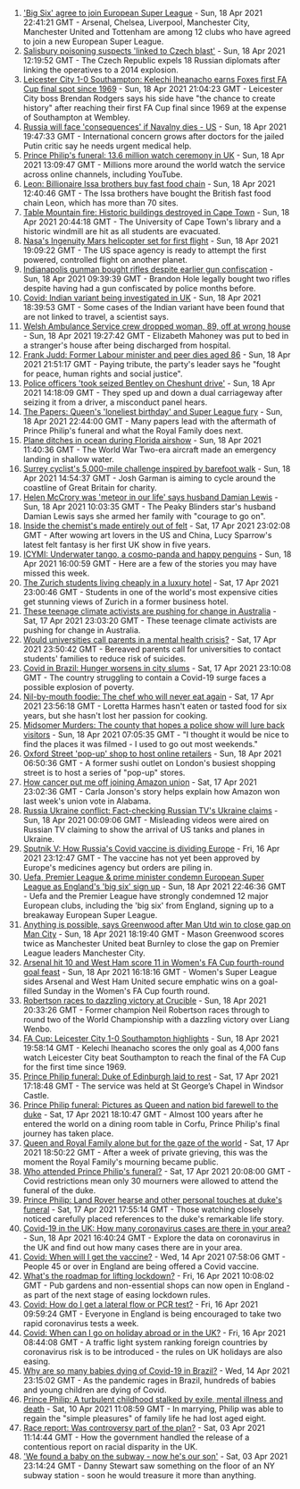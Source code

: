 1. ['Big Six' agree to join European Super League](https://www.bbc.co.uk/sport/football/56795811) - Sun, 18 Apr 2021 22:41:21 GMT - Arsenal, Chelsea, Liverpool, Manchester City, Manchester United and Tottenham are among 12 clubs who have agreed to join a new European Super League.
2. [Salisbury poisoning suspects 'linked to Czech blast'](https://www.bbc.co.uk/news/uk-56790053) - Sun, 18 Apr 2021 12:19:52 GMT - The Czech Republic expels 18 Russian diplomats after linking the operatives to a 2014 explosion.
3. [Leicester City 1-0 Southampton: Kelechi Iheanacho earns Foxes first FA Cup final spot since 1969](https://www.bbc.co.uk/sport/football/56725449) - Sun, 18 Apr 2021 21:04:23 GMT - Leicester City boss Brendan Rodgers says his side have "the chance to create history" after reaching their first FA Cup final since 1969 at the expense of Southampton at Wembley.
4. [Russia will face 'consequences' if Navalny dies - US](https://www.bbc.co.uk/news/world-europe-56794744) - Sun, 18 Apr 2021 19:47:33 GMT - International concern grows after doctors for the jailed Putin critic say he needs urgent medical help.
5. [Prince Philip's funeral: 13.6 million watch ceremony in UK](https://www.bbc.co.uk/news/entertainment-arts-56792086) - Sun, 18 Apr 2021 13:09:47 GMT - Millions more around the world watch the service across online channels, including YouTube.
6. [Leon: Billionaire Issa brothers buy fast food chain](https://www.bbc.co.uk/news/business-56792024) - Sun, 18 Apr 2021 12:40:46 GMT - The Issa brothers have bought the British fast food chain Leon, which has more than 70 sites.
7. [Table Mountain fire: Historic buildings destroyed in Cape Town](https://www.bbc.co.uk/news/world-africa-56793317) - Sun, 18 Apr 2021 20:44:18 GMT - The University of Cape Town's library and a historic windmill are hit as all students are evacuated.
8. [Nasa's Ingenuity Mars helicopter set for first flight](https://www.bbc.co.uk/news/science-environment-56704481) - Sun, 18 Apr 2021 19:09:22 GMT - The US space agency is ready to attempt the first powered, controlled flight on another planet.
9. [Indianapolis gunman bought rifles despite earlier gun confiscation](https://www.bbc.co.uk/news/world-us-canada-56791321) - Sun, 18 Apr 2021 09:39:39 GMT - Brandon Hole legally bought two rifles despite having had a gun confiscated by police months before.
10. [Covid: Indian variant being investigated in UK](https://www.bbc.co.uk/news/uk-56792740) - Sun, 18 Apr 2021 18:39:53 GMT - Some cases of the Indian variant have been found that are not linked to travel, a scientist says.
11. [Welsh Ambulance Service crew dropped woman, 89, off at wrong house](https://www.bbc.co.uk/news/uk-wales-56794652) - Sun, 18 Apr 2021 19:27:42 GMT - Elizabeth Mahoney was put to bed in a stranger's house after being discharged from hospital.
12. [Frank Judd: Former Labour minister and peer dies aged 86](https://www.bbc.co.uk/news/uk-politics-56796449) - Sun, 18 Apr 2021 21:51:17 GMT - Paying tribute, the party's leader says he "fought for peace, human rights and social justice".
13. [Police officers 'took seized Bentley on Cheshunt drive'](https://www.bbc.co.uk/news/uk-england-beds-bucks-herts-56792910) - Sun, 18 Apr 2021 14:18:09 GMT - They sped up and down a dual carriageway after seizing it from a driver, a misconduct panel hears.
14. [The Papers: Queen's 'loneliest birthday' and Super League fury](https://www.bbc.co.uk/news/blogs-the-papers-56796272) - Sun, 18 Apr 2021 22:44:00 GMT - Many papers lead with the aftermath of Prince Philip's funeral and what the Royal Family does next.
15. [Plane ditches in ocean during Florida airshow](https://www.bbc.co.uk/news/world-us-canada-56792530) - Sun, 18 Apr 2021 11:40:36 GMT - The World War Two-era aircraft made an emergency landing in shallow water.
16. [Surrey cyclist's 5,000-mile challenge inspired by barefoot walk](https://www.bbc.co.uk/news/uk-england-surrey-56784396) - Sun, 18 Apr 2021 14:54:37 GMT - Josh Garman is aiming to cycle around the coastline of Great Britain for charity.
17. [Helen McCrory was 'meteor in our life' says husband Damian Lewis](https://www.bbc.co.uk/news/entertainment-arts-56792079) - Sun, 18 Apr 2021 10:03:35 GMT - The Peaky Blinders star's husband Damian Lewis says she armed her family with "courage to go on".
18. [Inside the chemist's made entirely out of felt](https://www.bbc.co.uk/news/entertainment-arts-56773534) - Sat, 17 Apr 2021 23:02:08 GMT - After wowing art lovers in the US and China, Lucy Sparrow's latest felt fantasy is her first UK show in five years.
19. [ICYMI: Underwater tango, a cosmo-panda and happy penguins](https://www.bbc.co.uk/news/world-56779377) - Sun, 18 Apr 2021 16:00:59 GMT - Here are a few of the stories you may have missed this week.
20. [The Zurich students living cheaply in a luxury hotel](https://www.bbc.co.uk/news/world-europe-56776462) - Sat, 17 Apr 2021 23:00:46 GMT - Students in one of the world's most expensive cities get stunning views of Zurich in a former business hotel.
21. [These teenage climate activists are pushing for change in Australia](https://www.bbc.co.uk/news/world-australia-56765408) - Sat, 17 Apr 2021 23:03:20 GMT - These teenage climate activists are pushing for change in Australia.
22. [Would universities call parents in a mental health crisis?](https://www.bbc.co.uk/news/education-56763189) - Sat, 17 Apr 2021 23:50:42 GMT - Bereaved parents call for universities to contact students' families to reduce risk of suicides.
23. [Covid in Brazil: Hunger worsens in city slums](https://www.bbc.co.uk/news/world-latin-america-56765150) - Sat, 17 Apr 2021 23:10:08 GMT - The country struggling to contain a Covid-19 surge faces a possible explosion of poverty.
24. [Nil-by-mouth foodie: The chef who will never eat again](https://www.bbc.co.uk/news/stories-56688582) - Sat, 17 Apr 2021 23:56:18 GMT - Loretta Harmes hasn't eaten or tasted food for six years, but she hasn't lost her passion for cooking.
25. [Midsomer Murders: The county that hopes a police show will lure back visitors](https://www.bbc.co.uk/news/uk-england-beds-bucks-herts-56195950) - Sun, 18 Apr 2021 07:05:35 GMT - "I thought it would be nice to find the places it was filmed - I used to go out most weekends."
26. [Oxford Street 'pop-up' shop to host online retailers](https://www.bbc.co.uk/news/uk-england-london-56736482) - Sun, 18 Apr 2021 06:50:36 GMT - A former sushi outlet on London's busiest shopping street is to host a series of "pop-up" stores.
27. [How cancer put me off joining Amazon union](https://www.bbc.co.uk/news/technology-56742772) - Sat, 17 Apr 2021 23:02:36 GMT - Carla Jonson's story helps explain how Amazon won last week's union vote in Alabama.
28. [Russia Ukraine conflict: Fact-checking Russian TV's Ukraine claims](https://www.bbc.co.uk/news/56772297) - Sun, 18 Apr 2021 00:09:06 GMT - Misleading videos were aired on Russian TV claiming to show the arrival of US tanks and planes in Ukraine.
29. [Sputnik V: How Russia's Covid vaccine is dividing Europe](https://www.bbc.co.uk/news/world-europe-56735931) - Fri, 16 Apr 2021 23:12:47 GMT - The vaccine has not yet been approved by Europe's medicines agency but orders are piling in.
30. [Uefa, Premier League & prime minister condemn European Super League as England's 'big six' sign up](https://www.bbc.co.uk/sport/football/56794673) - Sun, 18 Apr 2021 22:46:36 GMT - Uefa and the Premier League have strongly condemned 12 major European clubs, including the 'big six' from England, signing up to a breakaway European Super League.
31. [Anything is possible, says Greenwood after Man Utd win to close gap on Man City](https://www.bbc.co.uk/sport/football/56706888) - Sun, 18 Apr 2021 18:19:40 GMT - Mason Greenwood scores twice as Manchester United beat Burnley to close the gap on Premier League leaders Manchester City.
32. [Arsenal hit 10 and West Ham score 11 in Women's FA Cup fourth-round goal feast](https://www.bbc.co.uk/sport/football/56793747) - Sun, 18 Apr 2021 16:18:16 GMT - Women's Super League sides Arsenal and West Ham United secure emphatic wins on a goal-filled Sunday in the Women's FA Cup fourth round.
33. [Robertson races to dazzling victory at Crucible](https://www.bbc.co.uk/sport/snooker/56792373) - Sun, 18 Apr 2021 20:33:26 GMT - Former champion Neil Robertson races through to round two of the World Championship with a dazzling victory over Liang Wenbo.
34. [FA Cup: Leicester City 1-0 Southampton highlights](https://www.bbc.co.uk/sport/av/football/56795484) - Sun, 18 Apr 2021 19:58:14 GMT - Kelechi Iheanacho scores the only goal as 4,000 fans watch Leicester City beat Southampton to reach the final of the FA Cup for the first time since 1969.
35. [Prince Philip funeral: Duke of Edinburgh laid to rest](https://www.bbc.co.uk/news/uk-56788780) - Sat, 17 Apr 2021 17:18:48 GMT - The service was held at St George’s Chapel in Windsor Castle.
36. [Prince Philip funeral: Pictures as Queen and nation bid farewell to the duke](https://www.bbc.co.uk/news/in-pictures-56779000) - Sat, 17 Apr 2021 18:10:47 GMT - Almost 100 years after he entered the world on a dining room table in Corfu, Prince Philip's final journey has taken place.
37. [Queen and Royal Family alone but for the gaze of the world](https://www.bbc.co.uk/news/uk-56788443) - Sat, 17 Apr 2021 18:50:22 GMT - After a week of private grieving, this was the moment the Royal Family's mourning became public.
38. [Who attended Prince Philip's funeral?](https://www.bbc.co.uk/news/uk-56765468) - Sat, 17 Apr 2021 20:08:00 GMT - Covid restrictions mean only 30 mourners were allowed to attend the funeral of the duke.
39. [Prince Philip: Land Rover hearse and other personal touches at duke's funeral](https://www.bbc.co.uk/news/uk-56762822) - Sat, 17 Apr 2021 17:55:14 GMT - Those watching closely noticed carefully placed references to the duke's remarkable life story.
40. [Covid-19 in the UK: How many coronavirus cases are there in your area?](https://www.bbc.co.uk/news/uk-51768274) - Sun, 18 Apr 2021 16:40:24 GMT - Explore the data on coronavirus in the UK and find out how many cases there are in your area.
41. [Covid: When will I get the vaccine?](https://www.bbc.co.uk/news/health-55045639) - Wed, 14 Apr 2021 07:58:06 GMT - People 45 or over in England are being offered a Covid vaccine.
42. [What's the roadmap for lifting lockdown?](https://www.bbc.co.uk/news/explainers-52530518) - Fri, 16 Apr 2021 10:08:02 GMT - Pub gardens and non-essential shops can now open in England - as part of the next stage of easing lockdown rules.
43. [Covid: How do I get a lateral flow or PCR test?](https://www.bbc.co.uk/news/health-51943612) - Fri, 16 Apr 2021 09:59:24 GMT - Everyone in England is being encouraged to take two rapid coronavirus tests a week.
44. [Covid: When can I go on holiday abroad or in the UK?](https://www.bbc.co.uk/news/explainers-52646738) - Fri, 16 Apr 2021 08:44:08 GMT - A traffic light system ranking foreign countries by coronavirus risk is to be introduced - the rules on UK holidays are also easing.
45. [Why are so many babies dying of Covid-19 in Brazil?](https://www.bbc.co.uk/news/world-latin-america-56696907) - Wed, 14 Apr 2021 23:15:02 GMT - As the pandemic rages in Brazil, hundreds of babies and young children are dying of Covid.
46. [Prince Philip: A turbulent childhood stalked by exile, mental illness and death](https://www.bbc.co.uk/news/uk-56690270) - Sat, 10 Apr 2021 11:08:59 GMT - In marrying, Philip was able to regain the "simple pleasures" of family life he had lost aged eight.
47. [Race report: Was controversy part of the plan?](https://www.bbc.co.uk/news/uk-politics-56578839) - Sat, 03 Apr 2021 11:14:44 GMT - How the government handled the release of a contentious report on racial disparity in the UK.
48. ['We found a baby on the subway - now he's our son'](https://www.bbc.co.uk/news/stories-56409764) - Sat, 03 Apr 2021 23:14:24 GMT - Danny Stewart saw something on the floor of an NY subway station - soon he would treasure it more than anything.
